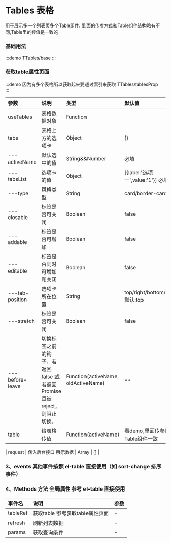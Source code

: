 # Tables 表格

用于展示多一个列表页多个Table组件.
里面的传参方式和Table组件结构略有不同,Table里的传值是一致的
### 基础用法

:::demo
TTables/base
:::


### 获取table属性页面
:::demo  因为有多个表格所以获取起来要通过索引来获取
TTables/tablesProp  
:::


| 参数 | 说明 | 类型 | 默认值 |
| :---------------------- | :----------------------------------------------------------------------------- | :----------- | :-------- |
| useTables | 表格数据对象 | Function |  |
| tabs | 表格上方的选项卡  | Object | {} |
| ---activeName | 默认选中的值  | String&&Number | 必填 |
| ---tabsList | 选项卡的值  | Object |[{label:'选项一',value:'1'}] 必填 |
| ---type | 	风格类型  | String |card/border-card |
| ---closable | 	标签是否可关闭  | Boolean |false|
| ---addable | 	标签是否可增加  | Boolean |false|
| ---editable | 	标签是否同时可增加和关闭  | Boolean |false|
| ---tab-position | 	选项卡所在位置  | String |top/right/bottom/left 默认:top|
| ---stretch | 	标签是否可关闭  | Boolean |false|
| ---before-leave | 	切换标签之前的钩子，若返回 false 或者返回 Promise 且被 reject，则阻止切换。  | Function(activeName, oldActiveName) |--|
| table | 给表格传值  | Function(activeName) | 看demo,里面传参同Table组件一致 |






| request | 传入后台接口 展示数据 | Array | [] |


### 3、events 其他事件按照 el-table 直接使用（如 sort-change 排序事件）

### 4、Methods 方法 全局属性 参考 el-table 直接使用

| 事件名             | 说明                         | 参数 |
| :----------------- | :--------------------------- | :--- |
| tableRef     |  获取table  参考获取table属性页面 | -    |
| refresh          | 刷新列表数据                | -    |
| params | 获取查询条件             | -    |

